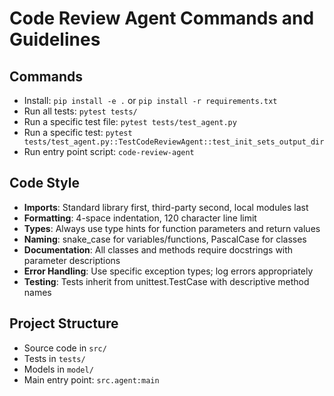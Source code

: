 # Code Review Agent Commands and Guidelines

## Commands
- Install: `pip install -e .` or `pip install -r requirements.txt`
- Run all tests: `pytest tests/`
- Run a specific test file: `pytest tests/test_agent.py`
- Run a specific test: `pytest tests/test_agent.py::TestCodeReviewAgent::test_init_sets_output_dir`
- Run entry point script: `code-review-agent`

## Code Style
- **Imports**: Standard library first, third-party second, local modules last
- **Formatting**: 4-space indentation, 120 character line limit
- **Types**: Always use type hints for function parameters and return values
- **Naming**: snake_case for variables/functions, PascalCase for classes
- **Documentation**: All classes and methods require docstrings with parameter descriptions
- **Error Handling**: Use specific exception types; log errors appropriately
- **Testing**: Tests inherit from unittest.TestCase with descriptive method names

## Project Structure
- Source code in `src/`
- Tests in `tests/`
- Models in `model/`
- Main entry point: `src.agent:main`